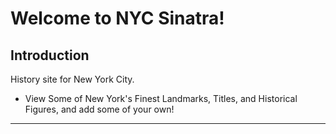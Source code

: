 # Welcome to NYC Sinatra!

## Introduction

History site for New York City. 

- View Some of New York's Finest Landmarks, Titles, and Historical Figures, and add some of your own!

- - - - - - - - - - - -
